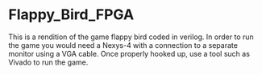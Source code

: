 # Flappy_Bird_FPGA
This is a rendition of the game flappy bird coded in verilog. In order to run the game you would need a Nexys-4 with a connection to a separate monitor using a VGA cable. Once properly hooked up, use a tool such as Vivado to run the game.
